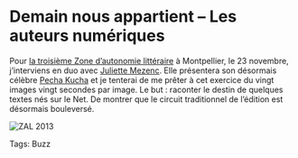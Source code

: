 # Demain nous appartient &#8211; Les auteurs numériques

Pour [la troisième Zone d’autonomie littéraire](http://revuesqueeze.com/actualites/zone-dautonomie-litteraire-2013/) à Montpellier, le 23 novembre, j’interviens en duo avec [Juliette Mezenc](http://motmaquis.net/). Elle présentera son désormais célèbre [Pecha Kucha](http://fr.wikipedia.org/wiki/Pecha_Kucha) et je tenterai de me prêter à cet exercice du vingt images vingt secondes par image. Le but : raconter le destin de quelques textes nés sur le Net. De montrer que le circuit traditionnel de l’édition est désormais bouleversé.

![ZAL 2013](http://blog.tcrouzet.comhttps://tcrouzet.com/images_tc/2013/10/zal-478x700.jpg)



Tags: Buzz